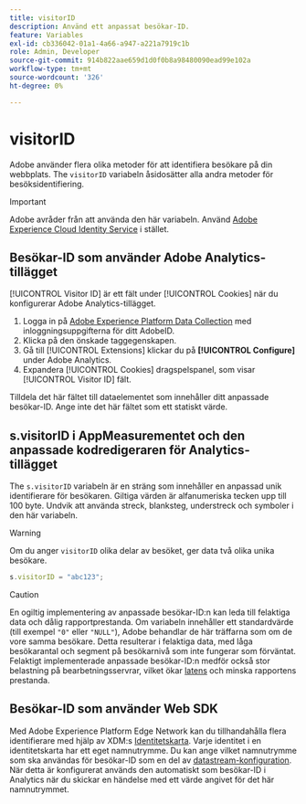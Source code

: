 ```yaml
---
title: visitorID
description: Använd ett anpassat besökar-ID.
feature: Variables
exl-id: cb336042-01a1-4a66-a947-a221a7919c1b
role: Admin, Developer
source-git-commit: 914b822aae659d1d0f0b8a98480090ead99e102a
workflow-type: tm+mt
source-wordcount: '326'
ht-degree: 0%

---
```


# visitorID

Adobe använder flera olika metoder för att identifiera besökare på din webbplats. The `visitorID` variabeln åsidosätter alla andra metoder för besöksidentifiering.

>[!IMPORTANT]
>
>Adobe avråder från att använda den här variabeln. Använd [Adobe Experience Cloud Identity Service](https://experienceleague.adobe.com/docs/id-service/using/home.html) i stället.

## Besökar-ID som använder Adobe Analytics-tillägget

[!UICONTROL Visitor ID] är ett fält under [!UICONTROL Cookies] när du konfigurerar Adobe Analytics-tillägget.

1. Logga in på [Adobe Experience Platform Data Collection](https://experience.adobe.com/data-collection) med inloggningsuppgifterna för ditt AdobeID.
2. Klicka på den önskade taggegenskapen.
3. Gå till [!UICONTROL Extensions] klickar du på **[!UICONTROL Configure]** under Adobe Analytics.
4. Expandera [!UICONTROL Cookies] dragspelspanel, som visar [!UICONTROL Visitor ID] fält.

Tilldela det här fältet till dataelementet som innehåller ditt anpassade besökar-ID. Ange inte det här fältet som ett statiskt värde.

## s.visitorID i AppMeasurementet och den anpassade kodredigeraren för Analytics-tillägget

The `s.visitorID` variabeln är en sträng som innehåller en anpassad unik identifierare för besökaren. Giltiga värden är alfanumeriska tecken upp till 100 byte. Undvik att använda streck, blanksteg, understreck och symboler i den här variabeln.

>[!WARNING]
>
>Om du anger `visitorID` olika delar av besöket, ger data två olika unika besökare.

```js
s.visitorID = "abc123";
```

>[!CAUTION]
>
>En ogiltig implementering av anpassade besökar-ID:n kan leda till felaktiga data och dålig rapportprestanda. Om variabeln innehåller ett standardvärde (till exempel `"0"` eller `"NULL"`), Adobe behandlar de här träffarna som om de vore samma besökare. Detta resulterar i felaktiga data, med låga besökarantal och segment på besökarnivå som inte fungerar som förväntat. Felaktigt implementerade anpassade besökar-ID:n medför också stor belastning på bearbetningsservrar, vilket ökar [latens](/help/technotes/latency.md) och minska rapportens prestanda.

## Besökar-ID som använder Web SDK

Med Adobe Experience Platform Edge Network kan du tillhandahålla flera identifierare med hjälp av XDM:s [Identitetskarta](https://experienceleague.adobe.com/docs/experience-platform/edge/identity/overview.html#using-identitymap). Varje identitet i en identitetskarta har ett eget namnutrymme. Du kan ange vilket namnutrymme som ska användas för besökar-ID som en del av [datastream-konfiguration](https://experienceleague.adobe.com/docs/experience-platform/datastreams/configure.html#analytics). När detta är konfigurerat används den automatiskt som besökar-ID i Analytics när du skickar en händelse med ett värde angivet för det här namnutrymmet.
